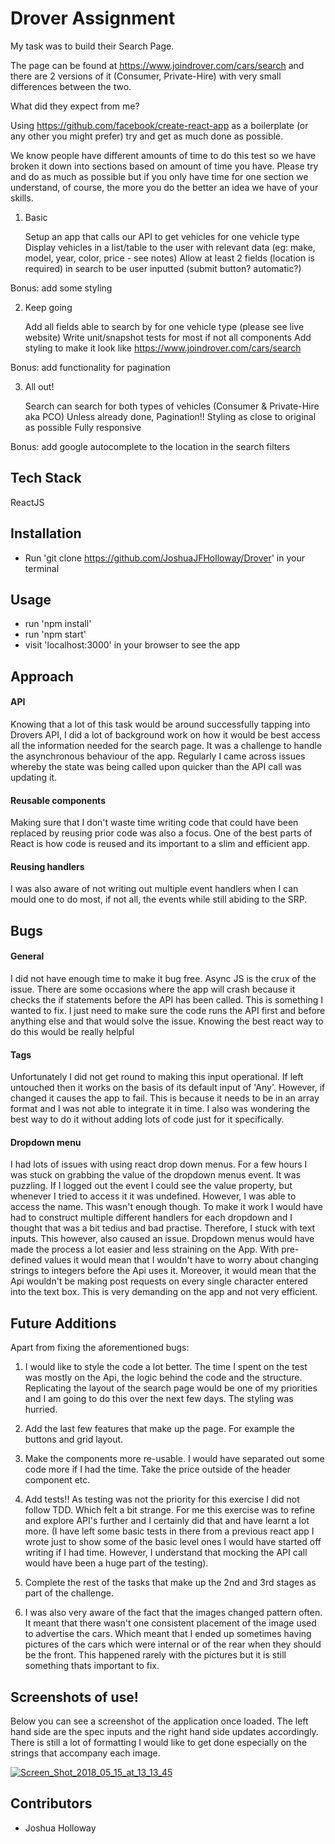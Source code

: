 # Drover Assignment

My task was to build their Search Page.

The page can be found at https://www.joindrover.com/cars/search and there are 2 versions of it (Consumer, Private-Hire) with very small differences between the two.


What did they expect from me?

Using https://github.com/facebook/create-react-app as a boilerplate (or any other you might prefer) try and get as much done as possible.

We know people have different amounts of time to do this test so we have broken it down into sections based on amount of time you have. Please try and do as much as possible but if you only have time for one section we understand, of course, the more you do the better an idea we have of your skills.
1. Basic

    Setup an app that calls our API to get vehicles for one vehicle type
    Display vehicles in a list/table to the user with relevant data (eg: make, model, year, color, price - see notes)
    Allow at least 2 fields (location is required) in search to be user inputted (submit button? automatic?)

Bonus: add some styling

2. Keep going

    Add all fields able to search by for one vehicle type (please see live website)
    Write unit/snapshot tests for most if not all components
    Add styling to make it look like https://www.joindrover.com/cars/search

Bonus: add functionality for pagination

3. All out!

    Search can search for both types of vehicles (Consumer & Private-Hire aka PCO)
    Unless already done, Pagination!!
    Styling as close to original as possible
    Fully responsive

Bonus: add google autocomplete to the location in the search filters


## Tech Stack

ReactJS


## Installation

- Run 'git clone https://github.com/JoshuaJFHolloway/Drover' in your terminal


## Usage

- run 'npm install'
- run 'npm start'
- visit 'localhost:3000' in your browser to see the app


## Approach

#### API

Knowing that a lot of this task would be around successfully tapping into Drovers API, I did a lot of
background work on how it would be best access all the information needed for the search page. It was a
challenge to handle the asynchronous behaviour of the app. Regularly I came across issues whereby the state
was being called upon quicker than the API call was updating it. 

#### Reusable components

Making sure that I don't waste time writing code that could have been replaced by reusing prior code was 
also a focus. One of the best parts of React is how code is reused and its important to a slim and efficient app.

#### Reusing handlers

I was also aware of not writing out multiple event handlers when I can mould one to do most, if not all, the events
while still abiding to the SRP. 


## Bugs

#### General 

I did not have enough time to make it bug free. Async JS is the crux of the issue. There are some occasions
where the app will crash because it checks the if statements before the API has been called. This is something
I wanted to fix. I just need to make sure the code runs the API first and before anything else and that would solve
the issue. Knowing the best react way to do this would be really helpful

#### Tags

Unfortunately I did not get round to making this input operational. If left untouched then it works on the
basis of its default input of 'Any'. However, if changed it causes the app to fail. This is because it needs to be
in an array format and I was not able to integrate it in time. I also was wondering the best way to do it without
adding lots of code just for it specifically. 

#### Dropdown menu

I had lots of issues with using react drop down menus. For a few hours I was stuck on grabbing the value of the
dropdown menus event. It was puzzling. If I logged out the event I could see the value property, but whenever I
tried to access it it was undefined. However, I was able to access the name. This wasn't enough though.
To make it work I would have had to construct multiple different handlers for each dropdown and I thought
that was a bit tedius and bad practise. Therefore, I stuck with text inputs. This however, also caused an issue.
Dropdown menus would have made the process a lot easier and less straining on the App. With pre-defined values
it would mean that I wouldn't have to worry about changing strings to integers before the Api uses it. Moreover,
it would mean that the Api wouldn't be making post requests on every single character entered into the text box.
This is very demanding on the app and not very efficient. 


## Future Additions

Apart from fixing the aforementioned bugs:

1. I would like to style the code a lot better. The time I spent on the
   test was mostly on the Api, the logic behind the code and the structure. Replicating the layout of the
   search page would be one of my priorities and I am going to do this over the next few days. The styling was hurried.

2. Add the last few features that make up the page. For example the buttons and grid layout. 

3. Make the components more re-usable. I would have separated out some code more if I had the time. Take the
   price outside of the header component etc. 

4. Add tests!! As testing was not the priority for this exercise I did not follow TDD. Which felt a bit
   strange. For me this exercise was to refine and explore API's further and I certainly did that and have 
   learnt a lot more. (I have left some basic tests in there from a previous react app I wrote just to show
   some of the basic level ones I would have started off writing if I had time. However, I understand that mocking
   the API call would have been a huge part of the testing).
   
5. Complete the rest of the tasks that make up the 2nd and 3rd stages as part of the challenge. 

6. I was also very aware of the fact that the images changed pattern often. It meant that there wasn't one consistent
   placement of the image used to advertise the cars. Which meant that I ended up sometimes having pictures of the cars
   which were internal or of the rear when they should be the front. This happened rarely with the pictures but it is still
   something thats important to fix. 


## Screenshots of use!

Below you can see a screenshot of the application once loaded. The left hand side are the spec inputs and the right
hand side updates accordingly. There is still a lot of formatting I would like to get done especially on the strings
that accompany each image.

<a href="https://ibb.co/gs3ZBJ"><img src="https://preview.ibb.co/eKT1rJ/Screen_Shot_2018_05_15_at_13_13_45.png" alt="Screen_Shot_2018_05_15_at_13_13_45" border="0"></a>






## Contributors

- Joshua Holloway